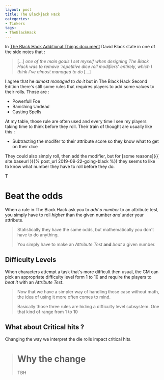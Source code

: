 ```yaml
---
layout: post
title: The Blackjack Hack
categories: 
- Tinkers
tags: 
- TheBlackHack
---
```


In [The Black Hack Additional Things document](http://dngnsndrgns.blogspot.com/2016/05/additional-things.html)  David Black state in one of the side notes that :

> [...] _one of the main goals I set myself when designing The Black Hack was to remove 'repetitive dice roll modifiers' entirely, which I think I’ve almost managed to do_ [...]

I agree that he _almost managed to do it_ but in The Black Hack Second Edition there's still some rules that requires players to add some values to their rolls. Those are : 
 * Powerfull Foe
 * Banishing Undead
 * Casting Spells

At my table, those rule are often used and every time I see my players taking time to think before they roll. Their train of thought are usually like this :
 * Subtracting the modifer to their attribute score so they know what to get on their dice
 
They could also simply roll, then add the modifier, but for [some reasons]({{ site.baseurl }}{% post_url
2019-09-22-going-black %}) they seems to like to know what number they have to roll before they do.  

T



# Beat the odds
When a rule in The Black Hack ask you to _add a number_ to an attribute test, you simply have to roll _higher_ than the given number _and_ under your attribute.

> Statistically they have the same odds, but mathematically you don't have to do anything.
> 
> You simply have to make an _Attribute Test_ **and** _beat_ a given number.

## Difficulty Levels

When characters attempt a task that's more difficult then usual, the GM can pick an appropriate difficulty level form  1 to 10 and require the players to _beat it_ with an _Attribute Test_.

> Now that we have a simpler way of handling those case without math, the idea of using it more often comes to mind.
> 
> Basically those three rules are hiding a difficulty level subsystem. One that kind of range from 1 to 10

## What about Critical hits ?
Changing the way we interpret the die rolls impact critical hits. 

> # Why the change
> TBH 
<!--stackedit_data:
eyJoaXN0b3J5IjpbMTEzMjg2ODAwNiwtMjgwODA0ODM5LDEzND
UwODA3NzQsNzMwOTk4MTE2XX0=
-->